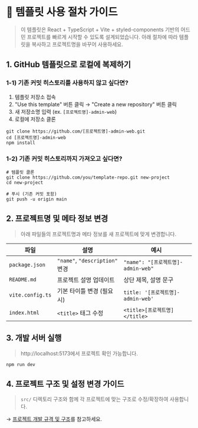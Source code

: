 # 🚀 템플릿 사용 절차 가이드

> 이 템플릿은 React + TypeScript + Vite + styled-components 기반의 어드민 프로젝트를 빠르게 시작할 수 있도록 설계되었습니다.
> 아래 절차에 따라 템플릿을 복사하고 프로젝트명을 바꾸어 사용하세요.

## 1. GitHub 템플릿으로 로컬에 복제하기

### 1-1) 기존 커밋 히스토리를 사용하지 않고 싶다면?

1. 템플릿 저장소 접속
2. "Use this template" 버튼 클릭 → "Create a new repository" 버튼 클릭
3. 새 저장소명 입력 (ex. `[프로젝트명]-admin-web`)
4. 로컬에 저장소 클론

```
git clone https://github.com/[프로젝트명]-admin-web.git
cd [프로젝트명]-admin-web
npm install
```

### 1-2) 기존 커밋 히스토리까지 가져오고 싶다면?

```
# 템플릿 클론
git clone https://github.com/you/template-repo.git new-project
cd new-project

# 푸시 (기존 커밋 포함)
git push -u origin main
```

## 2. 프로젝트명 및 메타 정보 변경

> 아래 파일들의 프로젝트명과 메타 정보를 새 프로젝트에 맞게 변경합니다.

| 파일             | 설명                           | 예시                               |
| ---------------- | ------------------------------ | ---------------------------------- |
| `package.json`   | `"name"`, `"description"` 변경 | `"name": "[프로젝트명]-admin-web"` |
| `README.md`      | 프로젝트 설명 업데이트         | 상단 제목, 설명 문구               |
| `vite.config.ts` | 기본 타이틀 변경 (필요시)      | `title: '[프로젝트명]-admin-web'`  |
| `index.html`     | `<title>` 태그 수정            | `<title>[프로젝트명]</title>`      |

## 3. 개발 서버 실행

> http://localhost:5173에서 프로젝트 확인 가능합니다.

```
npm run dev
```

## 4. 프로젝트 구조 및 설정 변경 가이드

> `src/` 디렉토리 구조와 함께 각 프로젝트에 맞는 구조로 수정/확장하여 사용합니다.

→ [프로젝트 개발 규격 및 구조](https://inavisystems.atlassian.net/wiki/x/HADaMQ)를 참고하세요.
